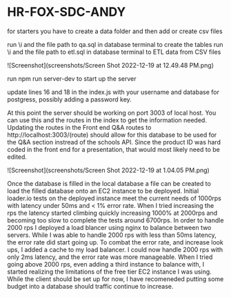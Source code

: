 # HR-FOX-SDC-ANDY

for starters you have to create a data folder and then add or create csv files

run \i and the file path to qa.sql in database terminal to create the tables
run \i and the file path to etl.sql in database terminal to ETL data from CSV files

![Screenshot](screenshots/Screen Shot 2022-12-19 at 12.49.48 PM.png)

run npm run server-dev  to start up the server

update lines 16 and 18 in the index.js with your username and database for postgress, possibly adding a password key.

At this point the server should be working on port 3003 of local host. You can use this and the routes in the index to get the information needed. Updating the routes in the Front end Q&A routes to http://localhost:3003/(route) should allow for this database to be used for the Q&A section instread of the schools API. Since the product ID was hard coded in the front end for a presentation, that would most likely need to be edited.

![Screenshot](screenshots/Screen Shot 2022-12-19 at 1.04.05 PM.png)

Once the database is filled in the local database a file can be created to load the filled database onto an EC2 instance to be deployed.  Initial loader.io tests on the deployed instance meet the current needs of 1000rps with latency under 50ms and < 1% error rate. When I tried increasing the rps the latency started climbing quickly increasing 1000% at 2000rps and becoming too slow to complete the tests around 6700rps. In order to handle 2000 rps I deployed a load blancer using nginx to balance between two servers. While I was able to handle 2000 rps with less than 50ms latency, the error rate did start going up. To combat the error rate, and increase look ups, I added a cache to my load balancer. I could now handle 2000 rps with only 2ms latency, and the error rate was more manageable. When I tried going above 2000 rps, even adding a third instance to balance with, I started realizing the limitations of the free tier EC2 instance I was using. While the client should be set up for now, I have recomeneded putting some budget into a database should traffic continue to increase.